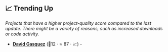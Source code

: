 ## 📈 Trending Up

_Projects that have a higher project-quality score compared to the last update. There might be a variety of reasons, such as increased downloads or code activity._

- <b><a href="https://publish.obsidian.md/davidgasquez/README">David Gasquez</a></b> (🥇12 ·  ⭐ 87 · 📈) -  <code><img src="https://raw.githubusercontent.com/lyz-code/best-of-digital-gardens/main/.icons/programming.png" style="display:inline;" width="13" height="13"></code> <code><img src="https://raw.githubusercontent.com/lyz-code/best-of-digital-gardens/main/.icons/cardiogram.png" style="display:inline;" width="13" height="13"></code> <code><img src="https://raw.githubusercontent.com/lyz-code/best-of-digital-gardens/main/.icons/linux.png" style="display:inline;" width="13" height="13"></code> <code><img src="https://raw.githubusercontent.com/lyz-code/best-of-digital-gardens/main/.icons/time-management.png" style="display:inline;" width="13" height="13"></code> <code><img src="https://raw.githubusercontent.com/lyz-code/best-of-digital-gardens/main/.icons/tools.png" style="display:inline;" width="13" height="13"></code> <code><img src="https://raw.githubusercontent.com/lyz-code/best-of-digital-gardens/main/.icons/science.png" style="display:inline;" width="13" height="13"></code>

